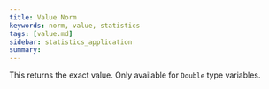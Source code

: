 ```yaml
---
title: Value Norm
keywords: norm, value, statistics
tags: [value.md]
sidebar: statistics_application
summary: 
---
```

This returns the exact value. Only available for `Double` type variables.